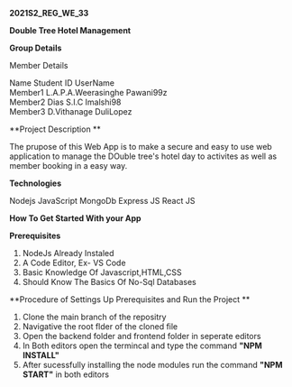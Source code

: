 **2021S2_REG_WE_33**

**Double Tree Hotel Management**

**Group Details**

Member Details

Name        Student ID                     UserName <br>
Member1         L.A.P.A.Weerasinghe            Pawani99z <br>
Member2         Dias S.I.C                     Imalshi98<br>
Member3         D.Vithanage                    DuliLopez<br>

**Project Description **

The prupose of this Web App is to make a secure and easy to use web application to manage the DOuble tree's hotel day to activites as well as member booking in a easy way.

**Technologies**

Nodejs
JavaScript
MongoDb
Express JS
React JS 

**How To Get Started With your App**

**Prerequisites**

1. NodeJs Already Instaled
2. A Code Editor, Ex- VS Code
3. Basic Knowledge Of Javascript,HTML,CSS
4. Should Know The Basics Of No-Sql Databases

**Procedure of Settings Up  Prerequisites and Run the Project **

1. Clone the main branch of the repositry
2. Navigative the root flder of the cloned file
3. Open the backend folder and frontend folder in seperate editors 
4. In Both editors open the termincal and type the command  **"NPM INSTALL"**
5. After sucessfully installing the node modules run the command **"NPM START"** in both editors 
